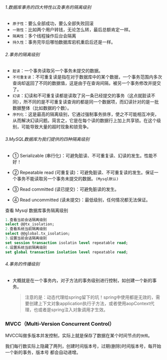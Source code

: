 ###### 1.数据库事务的四大特性以及事务的隔离级别

- `原子性`：要么全部成功，要么全部失败回滚
- `一致性`：比如两个用户转钱，无论怎么转，最后总额肯定一样。
- `隔离性`：多个线程操作后台会隔离
- `持久性`：事务完毕后哪怕数据库宕机重启后还是一样。

###### 2.事务的隔离级别

- `脏读`：一个事务读取另一个事务未提交的数据。
- `不可重复读`：不可重复读是指在对于数据库中的某个数据，一个事务范围内多次查询却返回了不同的数据值，这是由于在查询间隔，被另一个事务修改并提交了。
- `幻读`：幻读和不可重复读都是读取了另一条已经提交的事务（这点就脏读不同），所不同的是不可重复读查询的都是同一个数据项，而幻读针对的是一批数据整体（比如数据的个数）。
- `序列化`：这是最高的隔离级别，它通过强制事务排序，使之不可能相互冲突，从而解决幻读问题。简言之，它是在每个读的数据行上加上共享锁。在这个级别，可能导致大量的超时现象和锁竞争。 

###### 3.MySQL数据库为我们提供的四种隔离级别

- ① Serializable (串行化)：可避免脏读、不可重复读、幻读的发生。性能不好！


- ② Repeatable read (可重复读)：可避免脏读、不可重复读的发生。保证一个事务不能读取另一个事务未提交的数据。`(Mysql默认)`
- ③ Read committed (读已提交)：可避免脏读的发生。
- ④ Read uncommitted (读未提交)：最低级别，任何情况都无法保证。

查看 Mysql 数据库事务隔离级别

```sql
1.查看当前会话隔离级别
select @@tx_isolation;
2.查看系统当前隔离级别
select @@global.tx_isolation;
3.设置当前会话隔离级别
set session transaction isolatin level repeatable read;
4.设置系统当前隔离级别
set global transaction isolation level repeatable read;
```

###### 4.事务的传播级别

- 大概就是在一个事务内，对子方法的事务级别进行控制，如创建一个新的事务。

  > 注意的是：动态代理给spring留下的坑！spring中使用都是无效的，需要创建上下文对象application执行子方法，或者使用aopContext代理，也或者是spring注入对象调用才生效。



### MVCC（Multi-Version Concurrent Control） 

MVCC叫做多版本并发控制，实际上就是保存了数据在某个时间节点的`快照`。

我们每⾏数实际上隐藏了两列，创建时间版本号，过期(删除)时间版本号，每开始⼀个新的事务，版本号
都会⾃动递增。





